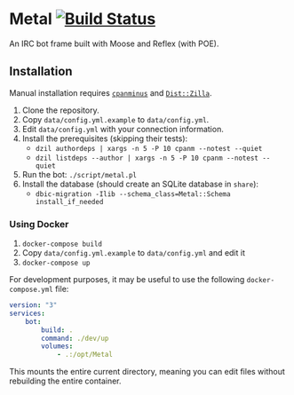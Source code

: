 # Metal [![Build Status](https://travis-ci.org/n7st/Metal.svg?branch=master)](https://travis-ci.org/n7st/Metal)

An IRC bot frame built with Moose and Reflex (with POE).

## Installation

Manual installation requires [`cpanminus`](https://metacpan.org/pod/App::cpanminus)
and [`Dist::Zilla`](https://metacpan.org/pod/Dist::Zilla).

1. Clone the repository.
2. Copy `data/config.yml.example` to `data/config.yml`.
3. Edit `data/config.yml` with your connection information.
4. Install the prerequisites (skipping their tests):
    * `dzil authordeps | xargs -n 5 -P 10 cpanm --notest --quiet`
    * `dzil listdeps --author | xargs -n 5 -P 10 cpanm --notest --quiet`
5. Run the bot: `./script/metal.pl`
6. Install the database (should create an SQLite database in `share`):
    * `dbic-migration -Ilib --schema_class=Metal::Schema install_if_needed`

### Using Docker

1. `docker-compose build`
2. Copy `data/config.yml.example` to `data/config.yml` and edit it
3. `docker-compose up`

For development purposes, it may be useful to use the following
`docker-compose.yml` file:

```yaml
version: "3"
services:
    bot:
        build: .
        command: ./dev/up
        volumes:
            - .:/opt/Metal
```

This mounts the entire current directory, meaning you can edit files without
rebuilding the entire container.

